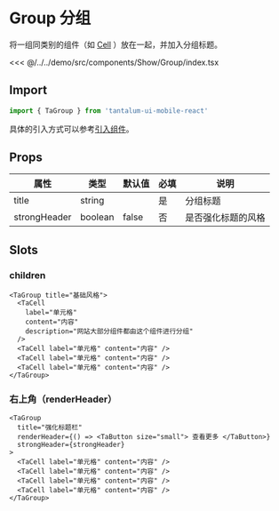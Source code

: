 # Group 分组

将一组同类别的组件（如 [Cell](./Cell.md) ）放在一起，并加入分组标题。

<CodeDemo name="Group">

<<< @/../../demo/src/components/Show/Group/index.tsx

</CodeDemo>

## Import

```js
import { TaGroup } from 'tantalum-ui-mobile-react'
```

具体的引入方式可以参考[引入组件](../guide/import.md)。

## Props

| 属性         | 类型    | 默认值 | 必填 | 说明               |
| ------------ | ------- | ------ | ---- | ------------------ |
| title        | string  |        | 是   | 分组标题           |
| strongHeader | boolean | false  | 否   | 是否强化标题的风格 |

## Slots

### children

```tsx
<TaGroup title="基础风格">
  <TaCell
    label="单元格"
    content="内容"
    description="网站大部分组件都由这个组件进行分组"
  />
  <TaCell label="单元格" content="内容" />
  <TaCell label="单元格" content="内容" />
  <TaCell label="单元格" content="内容" />
</TaGroup>
```

### 右上角（renderHeader）

```tsx
<TaGroup
  title="强化标题栏"
  renderHeader={() => <TaButton size="small"> 查看更多 </TaButton>}
  strongHeader={strongHeader}
>
  <TaCell label="单元格" content="内容" />
  <TaCell label="单元格" content="内容" />
  <TaCell label="单元格" content="内容" />
  <TaCell label="单元格" content="内容" />
</TaGroup>
```
